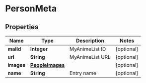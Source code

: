 

# PersonMeta


## Properties

| Name | Type | Description | Notes |
|------------ | ------------- | ------------- | -------------|
|**malId** | **Integer** | MyAnimeList ID |  [optional] |
|**url** | **String** | MyAnimeList URL |  [optional] |
|**images** | [**PeopleImages**](PeopleImages.md) |  |  [optional] |
|**name** | **String** | Entry name |  [optional] |



